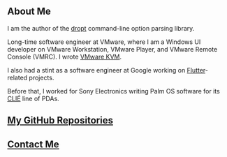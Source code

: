 ## About Me

I am the author of the [dropt](https://github.com/jamesderlin/dropt) command-line option parsing library.

Long-time software engineer at VMware, where I am a Windows UI developer on VMware Workstation, VMware Player, and VMware Remote Console (VMRC).  I wrote [VMware KVM](https://web.archive.org/web/20250402202334/https://blogs.vmware.com/workstation/2014/03/whats-cool-vmware-kvm-utility.html).

I also had a stint as a software engineer at Google working on [Flutter](https://www.flutter.dev/)-related projects.

Before that, I worked for Sony Electronics writing Palm OS software for its [CLI&Eacute;](https://en.wikipedia.org/wiki/CLI%C3%89) line of PDAs.

## [My GitHub Repositories](https://github.com/jamesderlin?tab=repositories&q=&type=source&language=&sort=name)

## [Contact Me](https://www.taenarum.com/contact.html)
